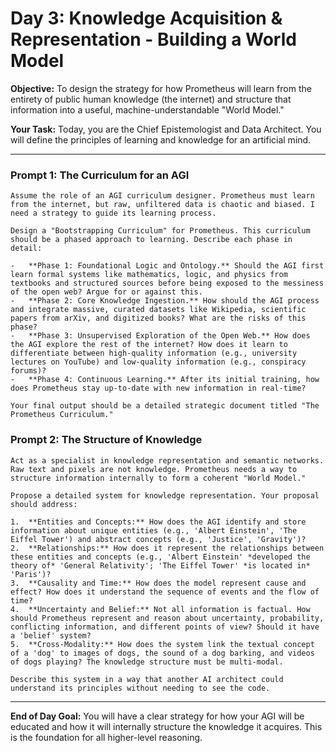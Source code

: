 
# Day 3: Knowledge Acquisition & Representation - Building a World Model

**Objective:** To design the strategy for how Prometheus will learn from the entirety of public human knowledge (the internet) and structure that information into a useful, machine-understandable "World Model."

**Your Task:** Today, you are the Chief Epistemologist and Data Architect. You will define the principles of learning and knowledge for an artificial mind.

---

### Prompt 1: The Curriculum for an AGI

```
Assume the role of an AGI curriculum designer. Prometheus must learn from the internet, but raw, unfiltered data is chaotic and biased. I need a strategy to guide its learning process.

Design a "Bootstrapping Curriculum" for Prometheus. This curriculum should be a phased approach to learning. Describe each phase in detail:

-   **Phase 1: Foundational Logic and Ontology.** Should the AGI first learn formal systems like mathematics, logic, and physics from textbooks and structured sources before being exposed to the messiness of the open web? Argue for or against this.
-   **Phase 2: Core Knowledge Ingestion.** How should the AGI process and integrate massive, curated datasets like Wikipedia, scientific papers from arXiv, and digitized books? What are the risks of this phase?
-   **Phase 3: Unsupervised Exploration of the Open Web.** How does the AGI explore the rest of the internet? How does it learn to differentiate between high-quality information (e.g., university lectures on YouTube) and low-quality information (e.g., conspiracy forums)?
-   **Phase 4: Continuous Learning.** After its initial training, how does Prometheus stay up-to-date with new information in real-time?

Your final output should be a detailed strategic document titled "The Prometheus Curriculum."
```

### Prompt 2: The Structure of Knowledge

```
Act as a specialist in knowledge representation and semantic networks. Raw text and pixels are not knowledge. Prometheus needs a way to structure information internally to form a coherent "World Model."

Propose a detailed system for knowledge representation. Your proposal should address:

1.  **Entities and Concepts:** How does the AGI identify and store information about unique entities (e.g., 'Albert Einstein', 'The Eiffel Tower') and abstract concepts (e.g., 'Justice', 'Gravity')?
2.  **Relationships:** How does it represent the relationships between these entities and concepts (e.g., 'Albert Einstein' *developed the theory of* 'General Relativity'; 'The Eiffel Tower' *is located in* 'Paris')?
3.  **Causality and Time:** How does the model represent cause and effect? How does it understand the sequence of events and the flow of time?
4.  **Uncertainty and Belief:** Not all information is factual. How should Prometheus represent and reason about uncertainty, probability, conflicting information, and different points of view? Should it have a 'belief' system?
5.  **Cross-Modality:** How does the system link the textual concept of a 'dog' to images of dogs, the sound of a dog barking, and videos of dogs playing? The knowledge structure must be multi-modal.

Describe this system in a way that another AI architect could understand its principles without needing to see the code.
```

---

**End of Day Goal:**
You will have a clear strategy for how your AGI will be educated and how it will internally structure the knowledge it acquires. This is the foundation for all higher-level reasoning.
